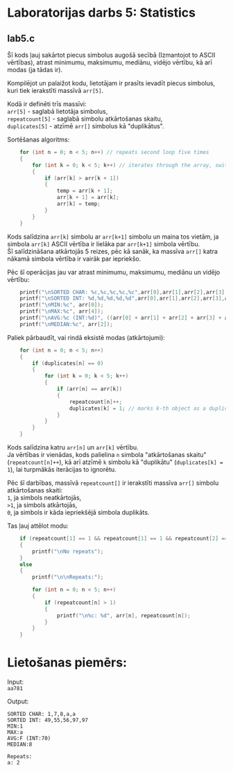 # Laboratorijas darbs 5: Statistics
## lab5.c

Šī kods ļauj sakārtot piecus simbolus augošā secībā (Izmantojot to ASCII vērtības), atrast minimumu, maksimumu, mediānu, vidējo vērtību, kā arī modas (ja tādas ir).  

Kompilējot un palaižot kodu, lietotājam ir prasīts ievadīt piecus simbolus, kuri tiek ierakstīti massīvā ```arr[5]```.

Kodā ir definēti trīs massīvi:  
```arr[5]``` - saglabā lietotāja simbolus,  
``repeatcount[5]`` - saglabā simbolu atkārtošanas skaitu,  
``duplicates[5]`` - atzīmē ```arr[]``` simbolus kā "duplikātus".

Sortēšanas algoritms:  
``` c
    for (int n = 0; n < 5; n++) // repeats second loop five times
    {
        for (int k = 0; k < 5; k++) // iterates through the array, switching items places if need be
        {
            if (arr[k] > arr[k + 1])
            {
                temp = arr[k + 1];
                arr[k + 1] = arr[k];
                arr[k] = temp;
            }
        }
    }
```
Kods salīdzina ```arr[k]``` simbolu ar ```arr[k+1]``` simbolu un maina tos vietām, ja simbola ```arr[k]``` ASCII vērtība ir lielāka par ```arr[k+1]``` simbola vērtību.  
Šī salīdzināšana atkārtojās 5 reizes, pēc kā sanāk, ka massīva ```arr[]``` katra nākamā simbola vērtība ir vairāk par iepriekšo.  

Pēc šī operācijas jau var atrast minimumu, maksimumu, mediānu un vidējo vērtību:
``` c
    printf("\nSORTED CHAR: %c,%c,%c,%c,%c",arr[0],arr[1],arr[2],arr[3],arr[4]);
    printf("\nSORTED INT: %d,%d,%d,%d,%d",arr[0],arr[1],arr[2],arr[3],arr[4]);
    printf("\nMIN:%c", arr[0]);
    printf("\nMAX:%c", arr[4]);
    printf("\nAVG:%c (INT:%d)", ((arr[0] + arr[1] + arr[2] + arr[3] + arr[4]) / 5), ((arr[0] + arr[1] + arr[2] + arr[3] + arr[4]) / 5));
    printf("\nMEDIAN:%c", arr[2]);
```
Paliek pārbaudīt, vai rindā eksistē modas (atkārtojumi):  
``` c
    for (int n = 0; n < 5; n++)
    {
        if (duplicates[n] == 0)
        {
            for (int k = 0; k < 5; k++)
            {
                if (arr[n] == arr[k])
                {
                    repeatcount[n]++;
                    duplicates[k] = 1; // marks k-th object as a duplicate to be skipped
                }
            }
        }
    }
```
Kods salīdzina katru ```arr[n]``` un ```arr[k]``` vērtību.  
Ja vērtības ir vienādas, kods palielina ```n``` simbola "atkārtošanas skaitu" (```repeatcount[n]++```), kā arī atzīmē ```k``` simbolu kā "duplikātu" (```duplicates[k] = 1```), lai turpmākās iterācijas to ignorētu.  

Pēc šī darbības, massīvā ```repeatcount[]``` ir ierakstīti massīva ```arr[]``` simbolu atkārtošanas skaiti:  
```1```, ja simbols neatkārtojās,  
```>1```, ja simbols atkārtojās,  
```0```, ja simbols ir kāda iepriekšējā simbola duplikāts.  

Tas ļauj attēlot modu:
``` c
    if (repeatcount[1] == 1 && repeatcount[1] == 1 && repeatcount[2] == 1 && repeatcount[3] == 1 && repeatcount[4] == 1)
    {
        printf("\nNo repeats");
    }
    else
    {
        printf("\n\nRepeats:");

        for (int n = 0; n < 5; n++)
        {
            if (repeatcount[n] > 1)
            {
                printf("\n%c: %d", arr[n], repeatcount[n]);
            }
        }
    }
```
# Lietošanas piemērs:
Input:   
```aa781```

Output:  
```
SORTED CHAR: 1,7,8,a,a
SORTED INT: 49,55,56,97,97
MIN:1
MAX:a
AVG:F (INT:70)
MEDIAN:8

Repeats:
a: 2
```


